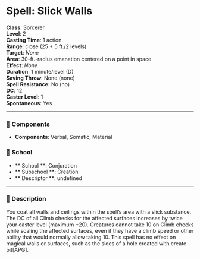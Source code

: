 
# Spell: Slick Walls
**Class**: Sorcerer  
**Level**: 2  
**Casting Time**: 1 action  
**Range**: close (25 + 5 ft./2 levels)  
**Target**: _None_  
**Area**: 30-ft.-radius emanation centered on a point in space  
**Effect**: _None_  
**Duration**: 1 minute/level (D)  
**Saving Throw**: None (none)  
**Spell Resistance**: No (no)  
**DC**: 12  
**Caster Level**: 1  
**Spontaneous**: Yes

---

### 🔮 Components
- **Components**: Verbal, Somatic, Material

### 🏫 School
- ** School **: Conjuration
- ** Subschool **: Creation
- ** Descriptor **: undefined
---

### 📜 Description
You coat all walls and ceilings within the spell’s area with a slick substance. The DC of all Climb checks for the affected surfaces increases by twice your caster level (maximum +20). Creatures cannot take 10 on Climb checks while scaling the affected surfaces, even if they have a climb speed or other ability that would normally allow taking 10. This spell has no effect on magical walls or surfaces, such as the sides of a hole created with create pit[APG].
